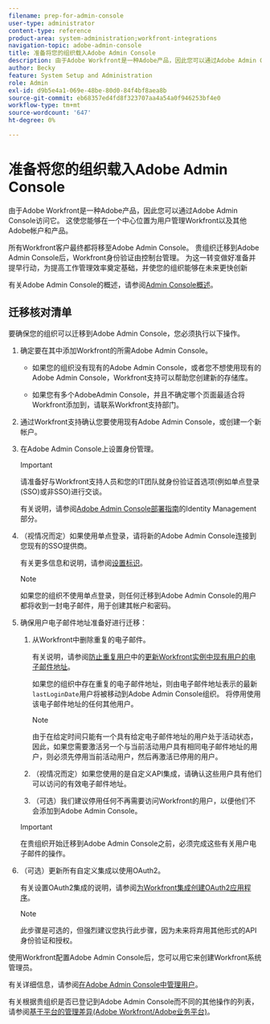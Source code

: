 ```yaml
---
filename: prep-for-admin-console
user-type: administrator
content-type: reference
product-area: system-administration;workfront-integrations
navigation-topic: adobe-admin-console
title: 准备将您的组织载入Adobe Admin Console
description: 由于Adobe Workfront是一种Adobe产品，因此您可以通过Adobe Admin Console访问它。 这使您能够在一个中心位置为用户管理Workfront以及其他Adobe帐户和产品。
author: Becky
feature: System Setup and Administration
role: Admin
exl-id: d9b5e4a1-069e-48be-80d0-84f4bf8aea8b
source-git-commit: eb68357ed4fd8f323707aa4a54a0f946253bf4e0
workflow-type: tm+mt
source-wordcount: '647'
ht-degree: 0%

---
```


# 准备将您的组织载入Adobe Admin Console

<!-- Audited: 12/2023 -->

由于Adobe Workfront是一种Adobe产品，因此您可以通过Adobe Admin Console访问它。 这使您能够在一个中心位置为用户管理Workfront以及其他Adobe帐户和产品。

所有Workfront客户最终都将移至Adobe Admin Console。 贵组织迁移到Adobe Admin Console后，Workfront身份验证由控制台管理。 为这一转变做好准备并提早行动，为提高工作管理效率奠定基础，并使您的组织能够在未来更快创新

有关Adobe Admin Console的概述，请参阅[Admin Console概述](https://helpx.adobe.com/cn/enterprise/using/admin-console.html)。

## 迁移核对清单

要确保您的组织可以迁移到Adobe Admin Console，您必须执行以下操作。

1. 确定要在其中添加Workfront的所需Adobe Admin Console。

   * 如果您的组织没有现有的Adobe Admin Console，或者您不想使用现有的Adobe Admin Console，Workfront支持可以帮助您创建新的存储库。

   * 如果您有多个AdobeAdmin Console，并且不确定哪个页面最适合将Workfront添加到，请联系Workfront支持部门。

1. 通过Workfront支持确认您要使用现有Adobe Admin Console，或创建一个新帐户。

1. 在Adobe Admin Console上设置身份管理。

   >[!IMPORTANT]
   >
   >请准备好与Workfront支持人员和您的IT团队就身份验证首选项(例如单点登录(SSO)或非SSO)进行交谈。

   有关说明，请参阅[Adobe Admin Console部署指南](https://helpx.adobe.com/cn/enterprise/using/deployment-planning.html)的Identity Management部分。

1. （视情况而定）如果使用单点登录，请将新的Adobe Admin Console连接到您现有的SSO提供商。

   有关更多信息和说明，请参阅[设置标识](https://helpx.adobe.com/cn/enterprise/using/set-up-identity.html)。

   >[!NOTE]
   >
   >如果您的组织不使用单点登录，则任何迁移到Adobe Admin Console的用户都将收到一封电子邮件，用于创建其帐户和密码。

1. 确保用户电子邮件地址准备好进行迁移：

   1. 从Workfront中删除重复的电子邮件。

      有关说明，请参阅[防止重复用户](/help/quicksilver/administration-and-setup/manage-workfront/security/prevent-duplicate-users.md)中的[更新Workfront实例中现有用户的电子邮件地址](/help/quicksilver/administration-and-setup/manage-workfront/security/prevent-duplicate-users.md#update-email-addresses-of-existing-users-in-your-workfront-instance)。

      如果您的组织中存在重复的电子邮件地址，则由电子邮件地址表示的最新`lastLoginDate`用户将被移动到Adobe Admin Console组织。 将停用使用该电子邮件地址的任何其他用户。

      >[!NOTE]
      >
      >由于在给定时间只能有一个具有给定电子邮件地址的用户处于活动状态，因此，如果您需要激活另一个与当前活动用户具有相同电子邮件地址的用户，则必须先停用当前活动用户，然后再激活已停用的用户。

   1. （视情况而定）如果您使用的是自定义API集成，请确认这些用户具有他们可以访问的有效电子邮件地址。

   1. （可选）我们建议停用任何不再需要访问Workfront的用户，以便他们不会添加到Adobe Admin Console。

   >[!IMPORTANT]
   >
   >在贵组织开始迁移到Adobe Admin Console之前，必须完成这些有关用户电子邮件的操作。

1. （可选）更新所有自定义集成以使用OAuth2。

   有关设置OAuth2集成的说明，请参阅[为Workfront集成创建OAuth2应用程序](../../administration-and-setup/configure-integrations/create-oauth-application.md)。

   >[!NOTE]
   >
   >此步骤是可选的，但强烈建议您执行此步骤，因为未来将弃用其他形式的API身份验证和授权。

使用Workfront配置Adobe Admin Console后，您可以用它来创建Workfront系统管理员。

有关详细信息，请参阅[在Adobe Admin Console中管理用户](../../administration-and-setup/add-users/create-and-manage-users/admin-console.md)。

有关根据贵组织是否已登记到Adobe Admin Console而不同的其他操作的列表，请参阅[基于平台的管理差异(Adobe Workfront/Adobe业务平台)](../../administration-and-setup/get-started-wf-administration/actions-in-admin-console.md)。
